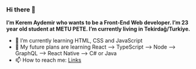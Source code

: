 ### Hi there 👋

**I’m Kerem Aydemir who wants to be a Front-End Web developer. I’m 23 year old student at METU PETE. I’m currently living in Tekirdağ/Turkiye.**

- 🌱 I’m currently learning HTML, CSS and JavaScript
- 🤔 My future plans are learning React --> TypeScript --> Node --> GraphQL --> React Native --> C# or Java
- 📫 How to reach me: [Links](https://linktr.ee/keremaydemir)
